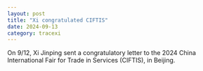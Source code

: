 ```yaml
---
layout: post
title: "Xi congratulated CIFTIS"
date: 2024-09-13
category: tracexi
---
```


On 9/12, Xi Jinping sent a congratulatory letter to the 2024 China International Fair for Trade in Services (CIFTIS), in Beijing.
